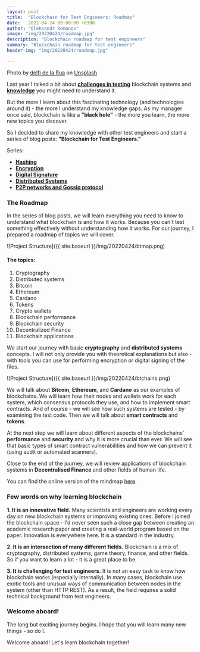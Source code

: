 ```yaml
---
layout: post
title:  "Blockchain for Test Engineers: Roadmap"
date:   2022-04-24 09:00:00 +0300
author: "Oleksandr Romanov"
image: "img/20220424/roadmap.jpg"
description: "Blockchain roadmap for test engineers"
summary: "Blockchain roadmap for test engineers"
header-img: "img/20220424/roadmap.jpg"

---
```


Photo by <a href="https://unsplash.com/@delfidelarua7?utm_source=unsplash&utm_medium=referral&utm_content=creditCopyText">delfi de la Rua</a> on <a href="https://unsplash.com/s/photos/roadmap?utm_source=unsplash&utm_medium=referral&utm_content=creditCopyText">Unsplash</a>
  

Last year I talked a bit about **[challenges in testing](https://alexromanov.github.io/2021/08/02/blockchain-testing-challenges/)** blockchain systems and **[knowledge](https://alexromanov.github.io/2021/12/01/testing-blockchain/)** you might need to understand it.  

But the more I learn about this fascinating technology (and technologies around it) - the more I understand my knowledge gaps. As my manager once said, blockchain is like a **"black hole"** - the more you learn, the more new topics you discover.  

So I decided to share my knowledge with other test engineers and start a series of blog posts: **"Blockchain for Test Engineers."**

Series:
- **[Hashing](https://alexromanov.github.io/2022/05/01/bchain-testing-1-hashing/)**
- **[Encryption](https://alexromanov.github.io/2022/05/08/bchain-testing-2-encryption/)**
- **[Digital Signature](https://alexromanov.github.io/2022/05/15/bchain-testing-3-signatures/)**
- **[Distributed Systems](https://alexromanov.github.io/2022/05/22/bchain-test-4-distributed-systems/)**
- **[P2P networks and Gossip protocol](https://alexromanov.github.io/2022/05/29/bchain-test-5-p2p-gossip-protocols/)**

### The Roadmap

In the series of blog posts, we will learn everything you need to know to understand what blockchain is and how it works. Because you can't test something effectively without understanding how it works. For our journey, I prepared a roadmap of topics we will cover. 

![Project Structure]({{ site.baseurl }}/img/20220424/btmap.png)

#### The topics:
1. Cryptography
2. Distributed systems
3. Bitcoin
4. Ethereum
5. Cardano
6. Tokens
7. Crypto wallets
8. Blockchain performance
9. Blockchain security
10. Decentralized Finance
11. Blockchain applications

We start our journey with basic **cryptography** and **distributed systems** concepts. I will not only provide you with theoretical explanations but also - with tools you can use for performing encryption or digital signing of the files. 

![Project Structure]({{ site.baseurl }}/img/20220424/btchains.png)

We will talk about **Bitcoin**, **Ethereum**, and **Cardano** as our examples of blockchains. We will learn how their nodes and wallets work for each system, which consensus protocols they use, and how to implement smart contracts. And of course - we will see how such systems are tested - by examining the test code. Then we will talk about **smart contracts** and **tokens**.  

At the next step we will learn about different aspects of the blockchains' **performance** and **security** and why it is more crucial than ever. We will see that basic types of smart contract vulnerabilities and how we can prevent it (using audit or automated scanners).

Close to the end of the journey, we will review applications of blockchain systems in **Decentralised Finance** and other fields of human life. 

You can find the online version of the mindmap [here](https://mm.tt/2265305609?t=Mnql93oNbM).

### Few words on why learning blockchain

**1. It is an innovative field.** Many scientists and engineers are working every day on new blockchain systems or improving existing ones. Before I joined the blockchain space - I'd never seen such a close gap between creating an academic research paper and creating a real-world program based on the paper. Innovation is everywhere here. It is a standard in the industry.  

**2. It is an intersection of many different fields.** Blockchain is a mix of cryptography, distributed systems, game theory, finance, and other fields. So if you want to learn a lot - it is a great place to be.  

**3. It is challenging for test engineers.** It is not an easy task to know how blockchain works (especially internally). In many cases, blockchain use exotic tools and unusual ways of communication between nodes in the system (other than HTTP REST). As a result, the field requires a solid technical background from test engineers. 

### Welcome aboard!
The long but exciting journey begins. I hope that you will learn many new things - so do I.  

Welcome aboard! Let's learn blockchain together!




 